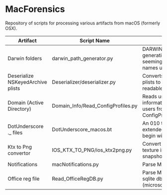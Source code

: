 # MacForensics

Repository of scripts for processing various artifacts from macOS (formerly OSX).

Artifact | Script Name | Description
-------- | ----------- | ------------
Darwin folders | darwin_path_generator.py | DARWIN_USER_ folders name generation algorithm (those seemingly random folder names under /var/folders/)
Deserialize NSKeyedArchive plists | Deserializer/deserializer.py | Converts NSKeyedArchive plists to normal (human-readable) plists
Domain (Active Directory) | Domain_Info/Read_ConfigProfiles.py | Reads user profile information for AD domain users from the ConfigProfiles.binary file
DotUnderscore ._ files | DotUnderscore_macos.bt | An 010 template for parsing extended attribute files that begin with ._
Ktx to Png convertor | IOS_KTX_TO_PNG/ios_ktx2png.py | Convert ios created KTX texture images (like app snapshots) to PNG  
Notifications | macNotifications.py | Parse Mac Notifications db
Office reg file | Read_OfficeRegDB.py | Parse MS Office created sqlite db (microsoftRegistrationDB.reg)
